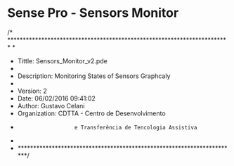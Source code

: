 
# Sense Pro - Sensors Monitor

/* ************************************************************************
 *
 * Tittle: Sensors_Monitor_v2.pde
 *
 * Description:  Monitoring States of Sensors Graphcaly
 *
 * Version:      2
 * Date:         06/02/2016  09:41:02
 * Author:       Gustavo Celani
 * Organization: CDTTA - Centro de Desenvolvimento
 *                       e Transferência de Tencologia Assistiva
 *
 * ***********************************************************************/

